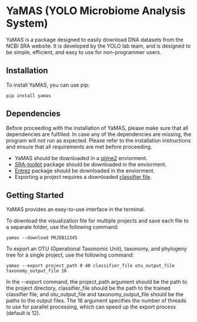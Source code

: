 # YaMAS (YOLO Microbiome Analysis System)

YaMAS is a package designed to easily download DNA datasets from the NCBI SRA website. It is developed by the YOLO lab team, and is designed to be simple, efficient, and easy to use for non-programmer users.

## Installation

To install YaMAS, you can use pip:

```
pip install yamas
```

## Dependencies
Before proceeding with the installation of YaMAS, please make sure that all dependencies are fulfilled. In case any of the dependencies are missing, the program will not run as expected. Please refer to the installation instructions and ensure that all requirements are met before proceeding.
- YaMAS should be downloaded in a [qiime2](https://docs.qiime2.org/2023.2/) enviorment.
- [SRA-toolkit](https://github.com/ncbi/sra-tools/wiki/02.-Installing-SRA-Toolkit) package should be downloaded in the enviorment.
- [Entrez](https://anaconda.org/bioconda/entrez-direct) package should be downloaded in the enviorment.
- Exporting a project requires a downloaded [classifier file](https://data.qiime2.org/2022.8/common/gg-13-8-99-nb-classifier.qza).

## Getting Started

YaMAS provides an easy-to-use interface in the terminal.

To download the visualization file for multiple projects and save each file to a separate folder, use the following command:
```
yamas --download PRJEB12345
```
To export an OTU (Operational Taxonomic Unit), taxonomy, and phylogeny tree for a single project, use the following command:
```
yamas --export project_path 0 40 classifier_file otu_output_file taxonomy_output_file 16
```
In the --export command, the project_path argument should be the path to the project directory, classifier_file should be the path to the trained classifier file, and otu_output_file and taxonomy_output_file should be the paths to the output files. The 16 argument specifies the number of threads to use for parallel processing, which can speed up the export process (default is 12).
